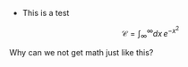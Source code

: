 
* This is a test

$$
\mathcal{C} = \int_\infty^{\infty} dx \, e^{-x^2}
$$

Why can we not get math just like this?
